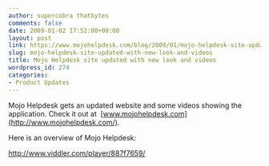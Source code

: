 ```yaml
---
author: supercobra thatbytes
comments: false
date: 2009-01-02 17:52:00+00:00
layout: post
link: https://www.mojohelpdesk.com/blog/2009/01/mojo-helpdesk-site-updated-with-new-look-and-videos/
slug: mojo-helpdesk-site-updated-with-new-look-and-videos
title: Mojo Helpdesk site updated with new look and videos
wordpress_id: 274
categories:
- Product Updates
---
```


Mojo Helpdesk gets an updated website and some videos showing the application. Check it out at  [www.mojohelpdesk.com](http://www.mojohelpdesk.com/).

Here is an overview of Mojo Helpdesk:  
  
http://www.viddler.com/player/887f7659/  
  


  

